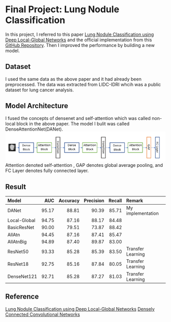# Final Project: Lung Nodule Classification

In this project, I referred to this paper [Lung Nodule Classification using Deep Local-Global Networks](https://arxiv.org/abs/1904.10126) and the official implementation from this [GitHub Repository](https://github.com/mundher/local-global). Then I improved the performance by building a new model.

## Dataset
I used the same data as the above paper and it had already been preprocessed. The data was extracted from LIDC-IDRI whcih was a public dataset for lung cancer analysis. 

## Model Architecture
I fused the concepts of densenet and self-attention which was called non-local block in the above paper. The model I bulit was called DenseAttentionNet(DANet).  
![DANet](https://github.com/ChengZheWu/Medical-Image-Analysis/blob/main/images/DANet.png)  
Attention denoted self-attention , GAP denotes global average pooling, and FC Layer denotes fully connected layer.

## Result

Model         | AUC       | Accuracy  | Precision | Recall    | Remark
:-------------|----------:|----------:|----------:|----------:|:----------
DANet         |95.17      |88.81      |90.39      |85.71      |My implementation           
Local-Global  |94.75      |87.16      |88.17      |84.48      |           
BasicResNet   |90.00      |79.51      |73.87      |88.42      |           
AllAtn        |94.45      |87.16      |87.41      |85.47      |           
AllAtnBig     |94.89      |87.40      |89.87      |83.00      | 
ResNet50      |93.33      |85.28      |85.39      |83.50      |Transfer Learning 
ResNet18      |92.75      |85.16      |87.84      |80.05      |Transfer Learning
DenseNet121   |92.71      |85.28      |87.27      |81.03      |Transfer Learning       

## Reference
[Lung Nodule Classification using Deep Local-Global Networks](https://arxiv.org/abs/1904.10126)
[Densely Connected Convolutional Networks](https://arxiv.org/abs/1608.06993)

